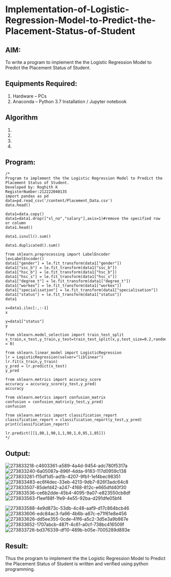 # Implementation-of-Logistic-Regression-Model-to-Predict-the-Placement-Status-of-Student

## AIM:
To write a program to implement the the Logistic Regression Model to Predict the Placement Status of Student.

## Equipments Required:
1. Hardware – PCs
2. Anaconda – Python 3.7 Installation / Jupyter notebook

## Algorithm
1. 
2. 
3. 
4. 

## Program:
```
/*
Program to implement the the Logistic Regression Model to Predict the Placement Status of Student.
Developed by: Roghith K
RegisterNumber:212222040135
import pandas as pd
data=pd.read_csv('/content/Placement_Data.csv')
data.head()

data1=data.copy()
data1=data1.drop(["sl_no","salary"],axis=1)#remove the specified row or column
data1.head()

data1.isnull().sum()

data1.duplicated().sum()

from sklearn.preprocessing import LabelEncoder
le=LabelEncoder()
data1["gender"] = le.fit_transform(data1["gender"])
data1["ssc_b"] = le.fit_transform(data1["ssc_b"])
data1["hsc_b"] = le.fit_transform(data1["hsc_b"])
data1["hsc_s"] = le.fit_transform(data1["hsc_s"])
data1["degree_t"] = le.fit_transform(data1["degree_t"])
data1["workex"] = le.fit_transform(data1["workex"])
data1["specialisation"] = le.fit_transform(data1["specialisation"])
data1["status"] = le.fit_transform(data1["status"])
data1

x=data1.iloc[:,:-1]
x

y=data1["status"]
y

from sklearn.model_selection import train_test_split
x_train,x_test,y_train,y_test=train_test_split(x,y,test_size=0.2,random_state = 0)

from sklearn.linear_model import LogisticRegression
lr = LogisticRegression(solver="liblinear")
lr.fit(x_train,y_train)
y_pred = lr.predict(x_test)
y_pred

from sklearn.metrics import accuracy_score
accuracy = accuracy_score(y_test,y_pred)
accuracy

from sklearn.metrics import confusion_matrix
confusion = confusion_matrix(y_test,y_pred)
confusion

from sklearn.metrics import classification_report
classification_report = classification_report(y_test,y_pred)
print(classification_report)

lr.predict([[1,80,1,90,1,1,90,1,0,85,1,85]])
*/
```

## Output:
![273833218-c4603361-a589-4a4d-9454-adc780f5317a](https://github.com/RoghithKrishnamoorthy/Implementation-of-Logistic-Regression-Model-to-Predict-the-Placement-Status-of-Student/assets/119475474/37479a83-ec5e-45be-887c-0566ea2ed85c)
![273833240-6a05087a-896f-4dda-9183-117d0959c138](https://github.com/RoghithKrishnamoorthy/Implementation-of-Logistic-Regression-Model-to-Predict-the-Placement-Status-of-Student/assets/119475474/94b4d4da-77e1-497a-9c1a-ae374b529b77)
![273833281-f15df1d5-ad1b-4207-9fb1-1ef4bec98351](https://github.com/RoghithKrishnamoorthy/Implementation-of-Logistic-Regression-Model-to-Predict-the-Placement-Status-of-Student/assets/119475474/0fbedf2e-1bb7-4da1-a27b-8569fe8b3956)
![273833483-ec6f4dec-33eb-4213-9db7-826f3adc64c8](https://github.com/RoghithKrishnamoorthy/Implementation-of-Logistic-Regression-Model-to-Predict-the-Placement-Status-of-Student/assets/119475474/f44d5792-b310-4bad-8b79-c691141627de)
![273833507-85defd42-a247-4168-812c-e665dfd40f30](https://github.com/RoghithKrishnamoorthy/Implementation-of-Logistic-Regression-Model-to-Predict-the-Placement-Status-of-Student/assets/119475474/231b91c2-4c5d-4c53-949c-e1d5424d3d13)
![273833536-ce6b2dde-45b4-4095-9a07-e823550cb8df](https://github.com/RoghithKrishnamoorthy/Implementation-of-Logistic-Regression-Model-to-Predict-the-Placement-Status-of-Student/assets/119475474/940c68f2-fe79-4e7c-a5fa-95927eb14d23)
![273833563-f1eef88f-1fe9-4e55-92ba-d291dfe05bf4](https://github.com/RoghithKrishnamoorthy/Implementation-of-Logistic-Regression-Model-to-Predict-the-Placement-Status-of-Student/assets/119475474/46de19ef-d7d8-492b-967a-1cba8ebff481)

![273833588-4e9d873c-53db-4c48-aaf9-d17c864bcb46](https://github.com/RoghithKrishnamoorthy/Implementation-of-Logistic-Regression-Model-to-Predict-the-Placement-Status-of-Student/assets/119475474/71d15e5f-b161-4e0f-a09c-597788f2603a)
![273833606-edc84ac3-fa66-4b6b-a67c-e71f61e8e456](https://github.com/RoghithKrishnamoorthy/Implementation-of-Logistic-Regression-Model-to-Predict-the-Placement-Status-of-Student/assets/119475474/ea13a823-804d-43d9-807b-1bdcdc65dc8d)
![273833626-dd5ee355-0cde-41f6-a5c2-3d5e3a9b867e](https://github.com/RoghithKrishnamoorthy/Implementation-of-Logistic-Regression-Model-to-Predict-the-Placement-Status-of-Student/assets/119475474/a2cc8a21-49d0-4dad-b2a2-742af80e2dc5)
![273833652-1707abcb-487f-4c61-a0cf-738bc416509f](https://github.com/RoghithKrishnamoorthy/Implementation-of-Logistic-Regression-Model-to-Predict-the-Placement-Status-of-Student/assets/119475474/4da43990-52a5-4b11-a999-48e50244083e)
![273833726-bd376339-df10-489b-b05e-7005289d893e](https://github.com/RoghithKrishnamoorthy/Implementation-of-Logistic-Regression-Model-to-Predict-the-Placement-Status-of-Student/assets/119475474/18948c86-c5dd-4164-b9d0-7eb544593f42)



## Result:
Thus the program to implement the the Logistic Regression Model to Predict the Placement Status of Student is written and verified using python programming.
